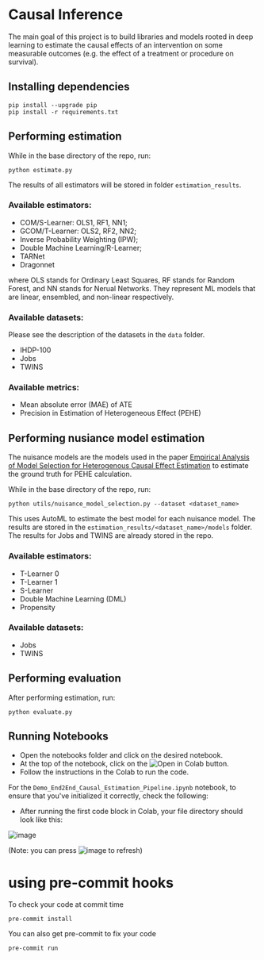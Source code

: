 # Causal Inference
The main goal of this project is to build libraries and models rooted in deep
learning to estimate the causal effects of an intervention on some measurable
outcomes (e.g. the effect of a treatment or procedure on survival).

## Installing dependencies
```
pip install --upgrade pip
pip install -r requirements.txt
```

## Performing estimation
While in the base directory of the repo, run:
```
python estimate.py
```
The results of all estimators will be stored in folder ``estimation_results``.

### Available estimators:
- COM/S-Learner: OLS1, RF1, NN1;
- GCOM/T-Learner: OLS2, RF2, NN2;
- Inverse Probability Weighting (IPW);
- Double Machine Learning/R-Learner;
- TARNet
- Dragonnet

where OLS stands for Ordinary Least Squares, RF stands for Random Forest, and
NN stands for Nerual Networks. They represent ML models that are linear,
ensembled, and non-linear respectively.

### Available datasets:
Please see the description of the datasets in the ``data`` folder.
- IHDP-100
- Jobs
- TWINS

### Available metrics:
- Mean absolute error (MAE) of ATE
- Precision in Estimation of Heterogeneous Effect (PEHE)

## Performing nusiance model estimation
The nuisance models are the models used in the paper [Empirical Analysis of Model Selection for Heterogenous Causal Effect Estimation](https://arxiv.org/abs/2211.01939) to estimate the ground truth for PEHE calculation.

While in the base directory of the repo, run:
```
python utils/nuisance_model_selection.py --dataset <dataset_name>
```

This uses AutoML to estimate the best model for each nuisance model. The results are stored in the ``estimation_results/<dataset_name>/models`` folder. The results for Jobs and TWINS are already stored in the repo.

### Available estimators:
- T-Learner 0
- T-Learner 1
- S-Learner
- Double Machine Learning (DML)
- Propensity

### Available datasets:
- Jobs
- TWINS

## Performing evaluation
After performing estimation, run:
```
python evaluate.py
```
## Running Notebooks
- Open the notebooks folder and click on the desired notebook.
- At the top of the notebook, click on the ![Open in Colab](https://github.com/VectorInstitute/Causal_Inference_Laboratory/assets/47928320/72fa430a-9e75-4e7d-82fe-080beb58a42d) button.
- Follow the instructions in the Colab to run the code.

For the `Demo_End2End_Causal_Estimation_Pipeline.ipynb` notebook, to ensure that you've initialized it correctly, check the following:
- After running the first code block in Colab, your file directory should look like this:

![image](https://github.com/VectorInstitute/Causal_Inference_Laboratory/assets/47928320/c3fc6d26-369d-4454-8990-3b452b49d86c)

(Note: you can press ![image](https://github.com/VectorInstitute/Causal_Inference_Laboratory/assets/47928320/0eff5ced-6a65-4f22-a8a8-439c48526ba0) to refresh)



# using pre-commit hooks
To check your code at commit time
```
pre-commit install
```

You can also get pre-commit to fix your code
```
pre-commit run
```
